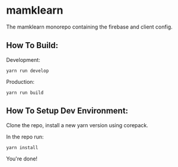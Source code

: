 # mamklearn

The mamklearn monorepo containing the firebase and client config.

## How To Build:

Development:

```
yarn run develop
```

Production:

```
yarn run build
```

## How To Setup Dev Environment:
Clone the repo, install a new yarn version using corepack.

In the repo run:

```
yarn install
```

You're done!
